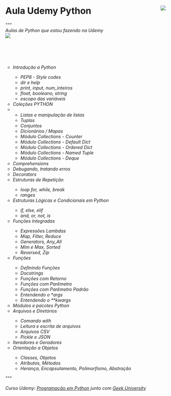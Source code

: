 # Aula Udemy Python <img src="https://i.imgur.com/Pxy5QNG.png" align="right"></a><br/>

<i>"""<br/>
Aulas de Python que estou fazendo na Udemy<br/>
<img src="https://i.imgur.com/ab1DsrJ.png" align="left"/>
<br/><br/><br/><br/><br/>
<ul type="circle">
  <li>Introdução a Python</li>
  <ul>
    <li>PEP8 - Style codes</li>
    <li>dir e help</li>
    <li>print, input, num_inteiros</li>
    <li>float, booleano, string</li>
    <li>escopo das variáveis</li>
  </ul>
  <li>Coleções PYTHON<li>
  <ul>
    <li>Listas e manipulação de listas</li>
    <li>Tuplas</li>
    <li>Conjuntos</li>
    <li>Dicionários / Mapas</li>
    <li>Módulo Collections - Counter</li>
    <li>Módulo Collections - Default Dict</li>
    <li>Módulo Collections - Ordered Dict</li>
    <li>Módulo Collections - Named Tuple</li>
    <li>Módulo Collections - Deque</li>
  </ul>
  <li>Comprehensions</li>
  <li>Debugando, tratando erros</li>
  <li>Decorators</li>
  <li>Estruturas de Repetição</li>
  <ul>
    <li>loop for, while, break</li>
    <li>ranges</li>
  </ul>
  <li>Estruturas Lógicas e Condicionais em Python</li>
  <ul>
    <li>if, else, elif</li>
    <li>and, or, not, is</li>
  </ul>
  <li>Funções Integradas</li>
  <ul>
    <li>Expressões Lambdas</li>
    <li>Map, Filter, Reduce</li>
    <li>Generators, Any_All</li>
    <li>Mim e Max, Sorted</li>
    <li>Reversed, Zip</li>
  </ul>
  <li>Funções</li>
  <ul>
    <li>Definindo Funções</li>
    <li>Docstrings</li>
    <li>Funções com Retorno</li>
    <li>Funções com Parêmetro</li>
    <li>Funções com Parêmetro Padrão</li>
    <li>Entendendo o *args</li>
    <li>Entendendo o **kwargs</li>
  </ul>
  <li>Módulos e pacotes Python</li>
  <li>Arquivos e Diretórios</li>
  <ul>
    <li>Comando with</li>
    <li>Leitura e escrita de arquivos</li>
    <li>Arquivos CSV</li>
    <li>Pickle e JSON</li>
  </ul>
  <li>Iteradores e Geradores</li>
  <li>Orientação a Objetos</li>
  <ul>
    <li>Classes, Objetos</li>
    <li>Atributos, Métodos</li>
    <li>Herança, Encapsulamento, Polimorfismo, Abstração</li>
  </ul>
</ul>
"""

Curso Udemy: <a href="https://www.udemy.com/share/1013uIAEIZcVxQQXgJ/" target="_blank">Programação em Python</a> junto com <a href="https://www.geekuniversity.com.br/" target="_blank">Geek University</a>
